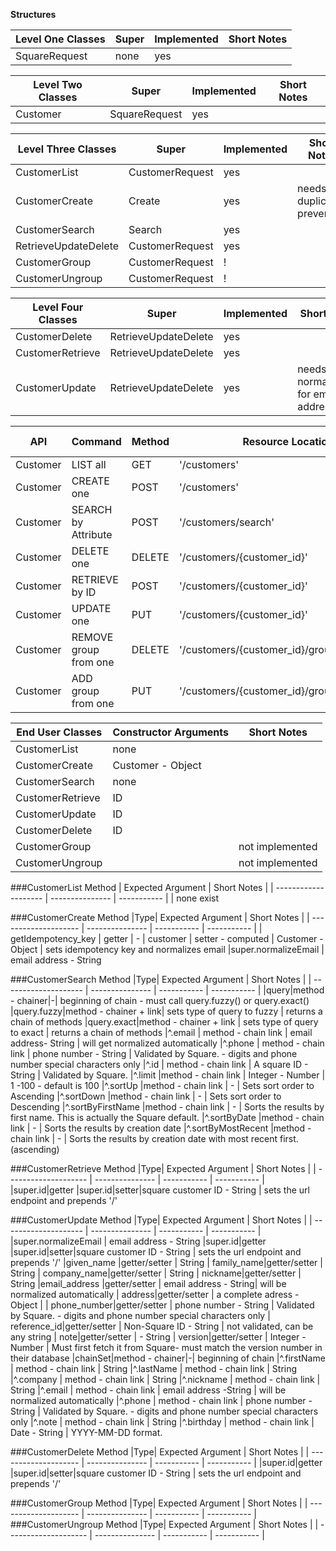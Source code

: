 **Structures**

| Level One Classes | Super | Implemented | Short Notes |
| ----------------- | ----- | ----------- | ----------- |
| SquareRequest     | none  | yes         |

| Level Two Classes | Super         | Implemented | Short Notes |
| ----------------- | ------------- | ----------- | ----------- |
| Customer          | SquareRequest | yes         |

| Level Three Classes  | Super           | Implemented | Short Notes                |
| -------------------- | --------------- | ----------- | -------------------------- |
| CustomerList         | CustomerRequest | yes         |
| CustomerCreate       | Create          | yes         | needs duplicate prevention |
| CustomerSearch       | Search          | yes         |
| RetrieveUpdateDelete | CustomerRequest | yes         |
| CustomerGroup        | CustomerRequest | !           |
| CustomerUngroup      | CustomerRequest | !           |

| Level Four Classes | Super                | Implemented | Short Notes                                 |
| ------------------ | -------------------- | ----------- | ------------------------------------------- |
| CustomerDelete     | RetrieveUpdateDelete | yes         |
| CustomerRetrieve   | RetrieveUpdateDelete | yes         |
| CustomerUpdate     | RetrieveUpdateDelete | yes         | needs normalization for email and addresses |

| API      | Command               | Method | Resource Location                            | Class            | Square Docs                                                                                              | Additional Information                                                                                                  |
| -------- | --------------------- | ------ | -------------------------------------------- | ---------------- | -------------------------------------------------------------------------------------------------------- | ----------------------------------------------------------------------------------------------------------------------- |
| Customer | LIST all              | GET    | '/customers'                                 | CustomerList     | [LIST](https://developer.squareup.com/reference/square/customers-api/list-customers)                     |
| Customer | CREATE one            | POST   | '/customers'                                 | CustomerCreate   | [CREATE](https://developer.squareup.com/reference/square/customers-api/create-customer)                  |
| Customer | SEARCH by Attribute   | POST   | '/customers/search'                          | CustomerSearch   | [SEARCH](https://developer.squareup.com/reference/square/customers-api/search-customers)                 |
| Customer | DELETE one            | DELETE | '/customers/{customer_id}'                   | CustomerDelete   | [DELETE](https://developer.squareup.com/reference/square/customers-api/delete-customer)                  |
| Customer | RETRIEVE by ID        | POST   | '/customers/{customer_id}'                   | CustomerRetrieve | [RETRIEVE](https://developer.squareup.com/reference/square/customers-api/retrieve-customer)              |
| Customer | UPDATE one            | PUT    | '/customers/{customer_id}'                   | CustomerUpdate   | [UPDATE](https://developer.squareup.com/reference/square/customers-api/update-customer)                  | [Version Control](https://developer.squareup.com/docs/customers-api/use-the-api/keep-records#update-a-customer-profile) |
| Customer | REMOVE group from one | DELETE | '/customers/{customer_id}/groups/{group_id}' | !                | [Remove GROUP](https://developer.squareup.com/reference/square/customers-api/remove-group-from-customer) |
| Customer | ADD group from one    | PUT    | '/customers/{customer_id}/groups/{group_id}' | !                | [Add GROUP](https://developer.squareup.com/reference/square/customers-api/add-group-to-customer)         |

| End User Classes | Constructor Arguments | Short Notes     |
| ---------------- | --------------------- | --------------- |
| CustomerList     | none                  |
| CustomerCreate   | Customer - Object     |
| CustomerSearch   | none                  |
| CustomerRetrieve | ID                    |
| CustomerUpdate   | ID                    |
| CustomerDelete   | ID                    |
| CustomerGroup    |                       | not implemented |
| CustomerUngroup  |                       | not implemented |

###CustomerList
Method | Expected Argument | Short Notes |
| -------------------- | --------------- | ----------- |
| none exist

###CustomerCreate
Method |Type| Expected Argument | Short Notes |
| -------------------- | --------------- | ----------- | ----------- |
| getIdempotency_key | getter | -
| customer | setter - computed | Customer - Object | sets idempotency key and normalizes email
|super.normalizeEmail | email address - String

###CustomerSearch
Method |Type| Expected Argument | Short Notes |
| -------------------- | --------------- | ----------- | ----------- |
|query|method - chainer|-| beginning of chain - must call query.fuzzy() or query.exact()
|query.fuzzy|method - chainer + link| sets type of query to fuzzy | returns a chain of methods
|query.exact|method - chainer + link | sets type of query to exact | returns a chain of methods
|^.email | method - chain link | email address- String | will get normalized automatically
|^.phone | method - chain link | phone number - String | Validated by Square. - digits and phone number special characters only
|^.id | method - chain link | A square ID - String | Validated by Square.
|^.limit |method - chain link | Integer - Number | 1 -100 - default is 100
|^.sortUp |method - chain link | - | Sets sort order to Ascending
|^.sortDown |method - chain link | - | Sets sort order to Descending
|^.sortByFirstName |method - chain link | - | Sorts the results by first name. This is actually the Square default.
|^.sortByDate |method - chain link | - | Sorts the results by creation date
|^.sortByMostRecent |method - chain link | - | Sorts the results by creation date with most recent first. (ascending)

###CustomerRetrieve
Method |Type| Expected Argument | Short Notes |
| -------------------- | --------------- | ----------- | ----------- |
|super.id|getter
|super.id|setter|square customer ID - String | sets the url endpoint and prepends '/'

###CustomerUpdate
Method |Type| Expected Argument | Short Notes |
| -------------------- | --------------- | ----------- | ----------- |
|super.normalizeEmail | email address - String
|super.id|getter
|super.id|setter|square customer ID - String | sets the url endpoint and prepends '/'
|given_name |getter/setter | String
| family_name|getter/setter | String
| company_name|getter/setter | String
| nickname|getter/setter | String
|email_address |getter/setter | email address - String| will be normalized automatically
| address|getter/setter | a complete adress - Object |
| phone_number|getter/setter | phone number - String | Validated by Square. - digits and phone number special characters only
| reference_id|getter/setter | Non-Square ID - String | not validated, can be any string
| note|getter/setter | - String
| version|getter/setter | Integer - Number | Must first fetch it from Square- must match the version number in their database
|chainSet|method - chainer|-| beginning of chain
|^.firstName | method - chain link | String
|^.lastName | method - chain link | String
|^.company | method - chain link | String
|^.nickname | method - chain link | String
|^.email | method - chain link | email address -String | will be normalized automatically
|^.phone | method - chain link | phone number -String | Validated by Square. - digits and phone number special characters only
|^.note | method - chain link | String
|^.birthday | method - chain link | Date - String | YYYY-MM-DD format.

###CustomerDelete
Method |Type| Expected Argument | Short Notes |
| -------------------- | --------------- | ----------- | ----------- |
|super.id|getter
|super.id|setter|square customer ID - String | sets the url endpoint and prepends '/'

###CustomerGroup
Method |Type| Expected Argument | Short Notes |
| -------------------- | --------------- | ----------- | ----------- |
###CustomerUngroup
Method |Type| Expected Argument | Short Notes |
| -------------------- | --------------- | ----------- | ----------- |
